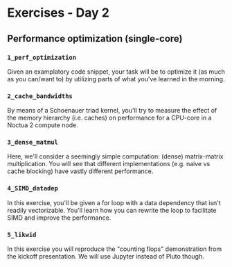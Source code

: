 # Exercises - Day 2

## Performance optimization (single-core)

### `1_perf_optimization`

Given an examplatory code snippet, your task will be to optimize it (as much as you can/want to) by utilizing parts of what you've learned in the morning.

### `2_cache_bandwidths`

By means of a Schoenauer triad kernel, you'll try to measure the effect of the memory hierarchy (i.e. caches) on performance for a CPU-core in a Noctua 2 compute node.

### `3_dense_matmul`

Here, we'll consider a seemingly simple computation: (dense) matrix-matrix multiplication. You will see that different implementations (e.g. naive vs cache blocking) have vastly different performance.

### `4_SIMD_datadep`

In this exercise, you'll be given a for loop with a data dependency that isn't readily vectorizable. You'll learn how you can rewrite the loop to facilitate SIMD and improve the performance.

### `5_likwid`

In this exercise you will reproduce the "counting flops" demonstration from the kickoff presentation. We will use Jupyter instead of Pluto though.

